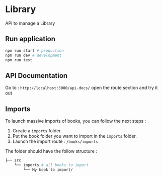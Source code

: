 # Library

API to manage a Library

## Run application

```bash
npm run start # production
npm run dev # development
npm run test
```

## API Documentation

Go to : `http://localhost:3000/api-docs/` open the route section and try it out

## Imports

To launch massive imports of books, you can follow the next steps :

1. Create a `imports` folder.
2. Put the book folder you want to import in the `imports` folder.
3. Launch the import route : `/books/imports`

The folder should have the follow structure :

```bash
├── src
    └── imports # all books to import
        └── My book to import/
```
